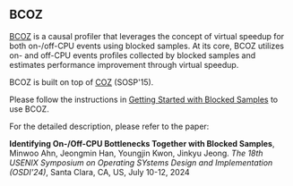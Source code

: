 ## BCOZ

[BCOZ](https://github.com/s3yonsei/bcoz) is a causal profiler that leverages the concept of virtual speedup for both on-/off-CPU events using blocked samples. At its core, BCOZ utilizes on- and off-CPU events profiles collected by blocked samples and estimates performance improvement through virtual speedup.

BCOZ is built on top of [COZ](https://github.com/plasma-umass/coz) (SOSP'15).

Please follow the instructions in [Getting Started with Blocked Samples](https://github.com/s3yonsei/blocked_samples/tree/main?tab=readme-ov-file#getting-started-with-blocked-samples) to use BCOZ.



For the detailed description, please refer to the paper:

**Identifying On-/Off-CPU Bottlenecks Together with Blocked Samples**, Minwoo Ahn, Jeongmin Han, Youngjin Kwon, Jinkyu Jeong.
*The 18th USENIX Symposium on Operating SYstems Design and Implementation (OSDI'24)*, Santa Clara, CA, US, July 10-12, 2024
